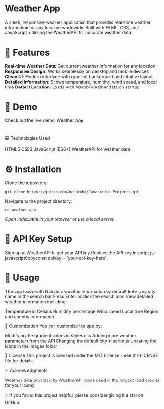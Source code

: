 # Weather App

A sleek, responsive weather application that provides real-time weather information for any location worldwide. Built with HTML, CSS, and JavaScript, utilizing the WeatherAPI for accurate weather data.


# 🌟 Features

**Real-time Weather Data:** Get current weather information for any location
**Responsive Design:** Works seamlessly on desktop and mobile devices
**Clean UI**: Modern interface with gradient background and intuitive layout
**Detailed Information:** Shows temperature, humidity, wind speed, and local time
**Default Location:** Loads with Nairobi weather data on startup

# 🚀 Demo

Check out the live demo: Weather App
# 
💻 Technologies Used

HTML5
CSS3
JavaScript (ES6+)
WeatherAPI for weather data

# ⚙️ Installation

Clone the repository:
```console
git clone https://github.com/ocharoh1/Javascript-Projects.git
```

Navigate to the project directory:
```console
cd weather-app
```

*Open index.html in your browser or use a local server.*

# 🔑 API Key Setup

Sign up at WeatherAPI to get your API key
Replace the API key in script.js:
javascriptCopyconst apiKey = 'your-api-key-here';


# 📱 Usage

The app loads with Nairobi's weather information by default
Enter any city name in the search bar
Press Enter or click the search icon
View detailed weather information including:

Temperature in Celsius
Humidity percentage
Wind speed
Local time
Region and country information



🎨 Customization
You can customize the app by:

Modifying the gradient colors in styles.css
Adding more weather parameters from the API
Changing the default city in script.js
Updating the icons in the images folder

📄 License
This project is licensed under the MIT License - see the LICENSE file for details.


✨ Acknowledgments

Weather data provided by WeatherAPI
Icons used in the project (add credits for your icons)


⭐️ If you found this project helpful, please consider giving it a star on GitHub!